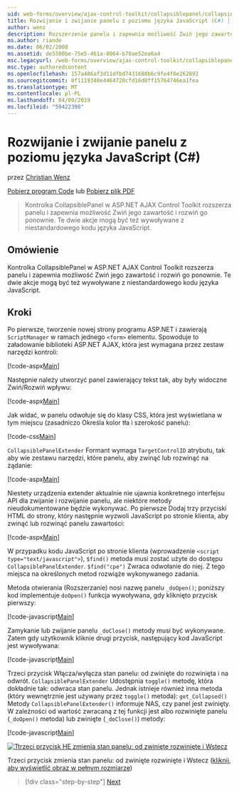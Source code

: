 ```yaml
---
uid: web-forms/overview/ajax-control-toolkit/collapsiblepanel/collapsing-and-expanding-a-panel-from-javascript-cs
title: Rozwijanie i zwijanie panelu z poziomu języka JavaScript (C#) | Dokumentacja firmy Microsoft
author: wenz
description: Rozszerzenie panelu i zapewnia możliwość Zwiń jego zawartość i rozwiń go kontrolki CollapsiblePanel w ASP.NET AJAX Control Toolkit...
ms.author: riande
ms.date: 06/02/2008
ms.assetid: de5500be-75e5-461a-8064-b70ae52ea6a4
msc.legacyurl: /web-forms/overview/ajax-control-toolkit/collapsiblepanel/collapsing-and-expanding-a-panel-from-javascript-cs
msc.type: authoredcontent
ms.openlocfilehash: 157a486af3d11dfbd7431680b6c9fe4f0e262892
ms.sourcegitcommit: 0f1119340e4464720cfd16d0ff15764746ea1fea
ms.translationtype: MT
ms.contentlocale: pl-PL
ms.lasthandoff: 04/09/2019
ms.locfileid: "59422398"
---
```

# <a name="collapsing-and-expanding-a-panel-from-javascript-c"></a>Rozwijanie i zwijanie panelu z poziomu języka JavaScript (C#)

przez [Christian Wenz](https://github.com/wenz)

[Pobierz program Code](http://download.microsoft.com/download/8/a/a/8aab3c3e-de6f-463f-805c-5fda567eef6e/CollapsiblePanel1.cs.zip) lub [Pobierz plik PDF](http://download.microsoft.com/download/b/6/a/b6ae89ee-df69-4c87-9bfb-ad1eb2b23373/collapsiblepanel1CS.pdf)

> Kontrolka CollapsiblePanel w ASP.NET AJAX Control Toolkit rozszerza panelu i zapewnia możliwość Zwiń jego zawartość i rozwiń go ponownie. Te dwie akcje mogą być też wywoływane z niestandardowego kodu języka JavaScript.


## <a name="overview"></a>Omówienie

Kontrolka CollapsiblePanel w ASP.NET AJAX Control Toolkit rozszerza panelu i zapewnia możliwość Zwiń jego zawartość i rozwiń go ponownie. Te dwie akcje mogą być też wywoływane z niestandardowego kodu języka JavaScript.

## <a name="steps"></a>Kroki

Po pierwsze, tworzenie nowej strony programu ASP.NET i zawierają `ScriptManager` w ramach jednego `<form>` elementu. Spowoduje to załadowanie biblioteki ASP.NET AJAX, która jest wymagana przez zestaw narzędzi kontroli:

[!code-aspx[Main](collapsing-and-expanding-a-panel-from-javascript-cs/samples/sample1.aspx)]

Następnie należy utworzyć panel zawierający tekst tak, aby były widoczne Zwiń/Rozwiń wpływu:

[!code-aspx[Main](collapsing-and-expanding-a-panel-from-javascript-cs/samples/sample2.aspx)]

Jak widać, w panelu odwołuje się do klasy CSS, która jest wyświetlana w tym miejscu (zasadniczo Określa kolor tła i szerokość panelu):

[!code-css[Main](collapsing-and-expanding-a-panel-from-javascript-cs/samples/sample3.css)]

`CollapsiblePanelExtender` Formant wymaga `TargetControlID` atrybutu, tak aby wie zestawu narzędzi, które panelu, aby zwinąć lub rozwinąć na żądanie:

[!code-aspx[Main](collapsing-and-expanding-a-panel-from-javascript-cs/samples/sample4.aspx)]

Niestety urządzenia extender aktualnie nie ujawnia konkretnego interfejsu API dla zwijanie i rozwijanie panelu, ale niektóre metody nieudokumentowane będzie wykonywać. Po pierwsze Dodaj trzy przyciski HTML do strony, który następnie wyzwoli JavaScript po stronie klienta, aby zwinąć lub rozwinąć panelu zawartości:

[!code-aspx[Main](collapsing-and-expanding-a-panel-from-javascript-cs/samples/sample5.aspx)]

W przypadku kodu JavaScript po stronie klienta (wprowadzenie `<script type="text/javascript">`), `$find()` metoda musi zostać użyte do dostępu `CollapsiblePanelExtender`. `$find("cpe")` Zwraca odwołanie do niej. Z tego miejsca na określonych metod rozwiąże wykonywanego zadania.

Metoda otwierania (Rozszerzanie) nosi nazwę panelu `_doOpen()`; poniższy kod implementuje `doOpen()` funkcja wywoływana, gdy kliknięto przycisk pierwszy:

[!code-javascript[Main](collapsing-and-expanding-a-panel-from-javascript-cs/samples/sample6.js)]

Zamykanie lub zwijanie panelu `_doClose()` metody musi być wykonywane. Zatem gdy użytkownik kliknie drugi przycisk, następujący kod JavaScript jest wywoływana:

[!code-javascript[Main](collapsing-and-expanding-a-panel-from-javascript-cs/samples/sample7.js)]

Trzeci przycisk Włącza/wyłącza stan panelu: od zwinięte do rozwinięta i na odwrót. `CollapsiblePanelExtender` Udostępnia `toggle()` metodę, która dokładnie tak: odwraca stan panelu. Jednak istnieje również inna metoda (który wewnętrznie jest używany przez `toggle()` metoda): `get_Collapsed()` Metody `CollapsiblePanelExtender()` informuje NAS, czy panel jest zwinięty. W zależności od wartość zwracaną z tej funkcji jest albo rozwinięte panelu (`_doOpen()` metoda) lub zwinięte (`_doClose()`) metody:

[!code-javascript[Main](collapsing-and-expanding-a-panel-from-javascript-cs/samples/sample8.js)]


[![Ttrzeci przycisk HE zmienia stan panelu: od zwinięte rozwinięte i Wstecz](collapsing-and-expanding-a-panel-from-javascript-cs/_static/image2.png)](collapsing-and-expanding-a-panel-from-javascript-cs/_static/image1.png)

Trzeci przycisk zmienia stan panelu: od zwinięte rozwinięte i Wstecz ([kliknij, aby wyświetlić obraz w pełnym rozmiarze](collapsing-and-expanding-a-panel-from-javascript-cs/_static/image3.png))

> [!div class="step-by-step"]
> [Next](collapsing-and-expanding-a-panel-from-javascript-vb.md)
